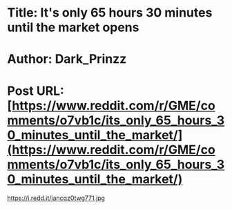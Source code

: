 # Title: It's only 65 hours 30 minutes until the market opens
# Author: Dark_Prinzz
# Post URL: [https://www.reddit.com/r/GME/comments/o7vb1c/its_only_65_hours_30_minutes_until_the_market/](https://www.reddit.com/r/GME/comments/o7vb1c/its_only_65_hours_30_minutes_until_the_market/)


https://i.redd.it/jancqz0twg771.jpg
